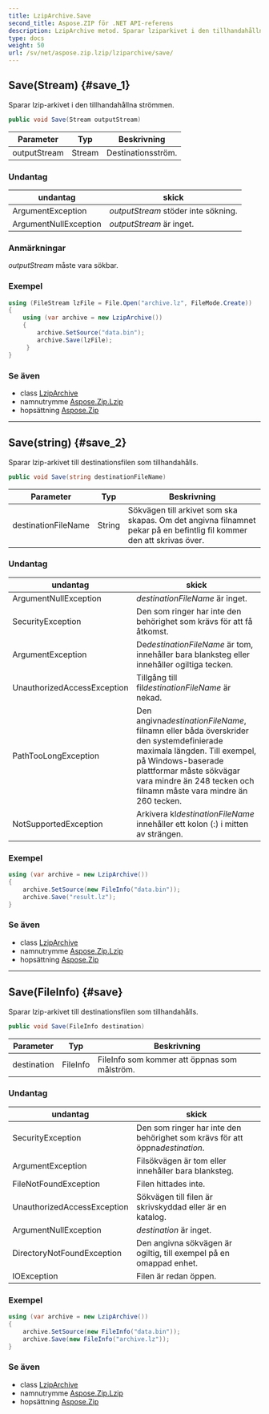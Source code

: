 ```yaml
---
title: LzipArchive.Save
second_title: Aspose.ZIP för .NET API-referens
description: LzipArchive metod. Sparar lziparkivet i den tillhandahållna strömmen.
type: docs
weight: 50
url: /sv/net/aspose.zip.lzip/lziparchive/save/
---
```

## Save(Stream) {#save_1}

Sparar lzip-arkivet i den tillhandahållna strömmen.

```csharp
public void Save(Stream outputStream)
```

| Parameter | Typ | Beskrivning |
| --- | --- | --- |
| outputStream | Stream | Destinationsström. |

### Undantag

| undantag | skick |
| --- | --- |
| ArgumentException | *outputStream* stöder inte sökning. |
| ArgumentNullException | *outputStream* är inget. |

### Anmärkningar

*outputStream* måste vara sökbar.

### Exempel

```csharp
using (FileStream lzFile = File.Open("archive.lz", FileMode.Create))
{
    using (var archive = new LzipArchive())
    {
        archive.SetSource("data.bin");
        archive.Save(lzFile);
     }
}
```

### Se även

* class [LzipArchive](../)
* namnutrymme [Aspose.Zip.Lzip](../../lziparchive/)
* hopsättning [Aspose.Zip](../../../)

---

## Save(string) {#save_2}

Sparar lzip-arkivet till destinationsfilen som tillhandahålls.

```csharp
public void Save(string destinationFileName)
```

| Parameter | Typ | Beskrivning |
| --- | --- | --- |
| destinationFileName | String | Sökvägen till arkivet som ska skapas. Om det angivna filnamnet pekar på en befintlig fil kommer den att skrivas över. |

### Undantag

| undantag | skick |
| --- | --- |
| ArgumentNullException | *destinationFileName* är inget. |
| SecurityException | Den som ringer har inte den behörighet som krävs för att få åtkomst. |
| ArgumentException | De*destinationFileName* är tom, innehåller bara blanksteg eller innehåller ogiltiga tecken. |
| UnauthorizedAccessException | Tillgång till fil*destinationFileName* är nekad. |
| PathTooLongException | Den angivna*destinationFileName*, filnamn eller båda överskrider den systemdefinierade maximala längden. Till exempel, på Windows-baserade plattformar måste sökvägar vara mindre än 248 tecken och filnamn måste vara mindre än 260 tecken. |
| NotSupportedException | Arkivera kl*destinationFileName* innehåller ett kolon (:) i mitten av strängen. |

### Exempel

```csharp
using (var archive = new LzipArchive()) 
{
    archive.SetSource(new FileInfo("data.bin"));
    archive.Save("result.lz");
}
```

### Se även

* class [LzipArchive](../)
* namnutrymme [Aspose.Zip.Lzip](../../lziparchive/)
* hopsättning [Aspose.Zip](../../../)

---

## Save(FileInfo) {#save}

Sparar lzip-arkivet till destinationsfilen som tillhandahålls.

```csharp
public void Save(FileInfo destination)
```

| Parameter | Typ | Beskrivning |
| --- | --- | --- |
| destination | FileInfo | FileInfo som kommer att öppnas som målström. |

### Undantag

| undantag | skick |
| --- | --- |
| SecurityException | Den som ringer har inte den behörighet som krävs för att öppna*destination*. |
| ArgumentException | Filsökvägen är tom eller innehåller bara blanksteg. |
| FileNotFoundException | Filen hittades inte. |
| UnauthorizedAccessException | Sökvägen till filen är skrivskyddad eller är en katalog. |
| ArgumentNullException | *destination* är inget. |
| DirectoryNotFoundException | Den angivna sökvägen är ogiltig, till exempel på en omappad enhet. |
| IOException | Filen är redan öppen. |

### Exempel

```csharp
using (var archive = new LzipArchive()) 
{
    archive.SetSource(new FileInfo("data.bin"));
    archive.Save(new FileInfo("archive.lz"));
}
```

### Se även

* class [LzipArchive](../)
* namnutrymme [Aspose.Zip.Lzip](../../lziparchive/)
* hopsättning [Aspose.Zip](../../../)


